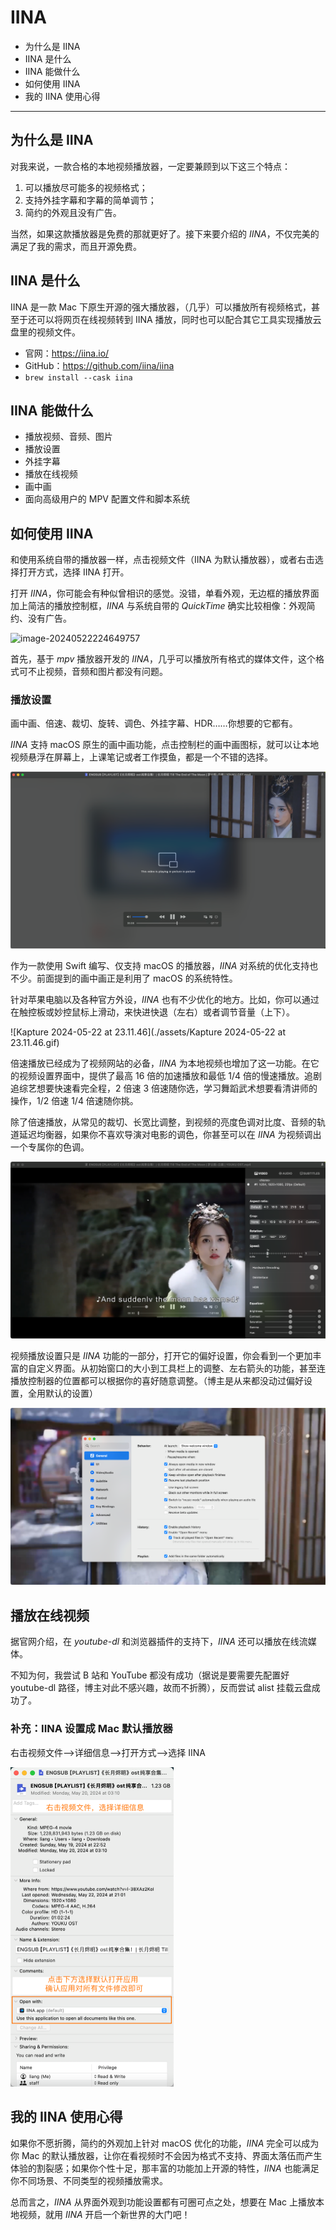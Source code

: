 # IINA

- 为什么是 IINA
- IINA 是什么
- IINA 能做什么
- 如何使用 IINA
- 我的 IINA 使用心得

----

## 为什么是 IINA

对我来说，一款合格的本地视频播放器，一定要兼顾到以下这三个特点：

1. 可以播放尽可能多的视频格式；
2. 支持外挂字幕和字幕的简单调节；
3. 简约的外观且没有广告。

当然，如果这款播放器是免费的那就更好了。接下来要介绍的 *IINA*，不仅完美的满足了我的需求，而且开源免费。

## IINA 是什么

IINA 是一款 Mac 下原生开源的强大播放器，（几乎）可以播放所有视频格式，甚至于还可以将网页在线视频转到 IINA 播放，同时也可以配合其它工具实现播放云盘里的视频文件。

- 官网：https://iina.io/
- GitHub：https://github.com/iina/iina
- `brew install --cask iina`

## IINA 能做什么

- 播放视频、音频、图片
- 播放设置
- 外挂字幕
- 播放在线视频
- 画中画
- 面向高级用户的 MPV 配置文件和脚本系统

## 如何使用 IINA

和使用系统自带的播放器一样，点击视频文件（IINA 为默认播放器），或者右击选择打开方式，选择 IINA 打开。

打开 *IINA*，你可能会有种似曾相识的感觉。没错，单看外观，无边框的播放界面加上简洁的播放控制框，*IINA* 与系统自带的 *QuickTime* 确实比较相像：外观简约、没有广告。

![image-20240522224649757](./assets/image-20240522224649757.png)

首先，基于 *mpv* 播放器开发的 *IINA*，几乎可以播放所有格式的媒体文件，这个格式可不止视频，音频和图片都没有问题。

### 播放设置

画中画、倍速、裁切、旋转、调色、外挂字幕、HDR……你想要的它都有。

*IINA* 支持 macOS 原生的画中画功能，点击控制栏的画中画图标，就可以让本地视频悬浮在屏幕上，上课笔记或者工作摸鱼，都是一个不错的选择。

![image-20240522225004176](./assets/image-20240522225004176.png)

作为一款使用 Swift 编写、仅支持 macOS 的播放器，*IINA* 对系统的优化支持也不少。前面提到的画中画正是利用了 macOS 的系统特性。

针对苹果电脑以及各种官方外设，*IINA* 也有不少优化的地方。比如，你可以通过在触控板或妙控鼠标上滑动，来快进快退（左右）或者调节音量（上下）。

![Kapture 2024-05-22 at 23.11.46](./assets/Kapture 2024-05-22 at 23.11.46.gif)

倍速播放已经成为了视频网站的必备，*IINA* 为本地视频也增加了这一功能。在它的视频设置界面中，提供了最高 16 倍的加速播放和最低 1/4 倍的慢速播放。追剧追综艺想要快速看完全程，2 倍速 3 倍速随你选，学习舞蹈武术想要看清讲师的操作，1/2 倍速 1/4 倍速随你挑。

除了倍速播放，从常见的裁切、长宽比调整，到视频的亮度色调对比度、音频的轨道延迟均衡器，如果你不喜欢导演对电影的调色，你甚至可以在 *IINA* 为视频调出一个专属你的色调。

![image-20240522224929534](./assets/image-20240522224929534.png)

视频播放设置只是 *IINA* 功能的一部分，打开它的偏好设置，你会看到一个更加丰富的自定义界面。从初始窗口的大小到工具栏上的调整、左右箭头的功能，甚至连播放控制器的位置都可以根据你的喜好随意调整。（博主是从来都没动过偏好设置，全用默认的设置）

![image-20240522225055328](./assets/image-20240522225055328.png)

## 播放在线视频

据官网介绍，在 *youtube-dl* 和浏览器插件的支持下，*IINA* 还可以播放在线流媒体。

不知为何，我尝试 B 站和 YouTube 都没有成功（据说是要需要先配置好 youtube-dl 路径，博主对此不感兴趣，故而不折腾），反而尝试 alist 挂载云盘成功了。

### 补充：IINA 设置成 Mac 默认播放器

右击视频文件—>详细信息—>打开方式—>选择 IINA

<img src="./assets/image-20240522222249562.png" alt="image-20240522222249562" style="zoom:50%;" />

## 我的 IINA 使用心得

如果你不愿折腾，简约的外观加上针对 macOS 优化的功能，*IINA* 完全可以成为你 Mac 的默认播放器，让你在看视频时不会因为格式不支持、界面太落伍而产生体验的割裂感；如果你个性十足，那丰富的功能加上开源的特性，*IINA* 也能满足你不同场景、不同类型的视频播放需求。

总而言之，*IINA* 从界面外观到功能设置都有可圈可点之处，想要在 Mac 上播放本地视频，就用 *IINA* 开启一个新世界的大门吧！